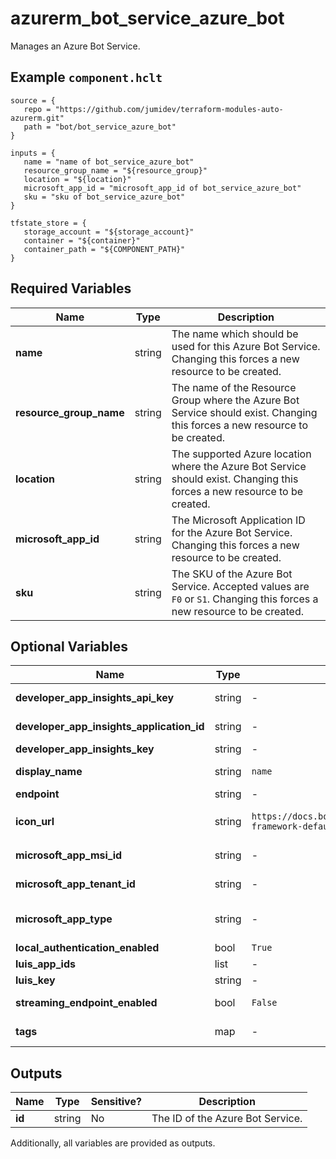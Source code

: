 # azurerm_bot_service_azure_bot

Manages an Azure Bot Service.

## Example `component.hclt`

```hcl
source = {
   repo = "https://github.com/jumidev/terraform-modules-auto-azurerm.git" 
   path = "bot/bot_service_azure_bot" 
}

inputs = {
   name = "name of bot_service_azure_bot" 
   resource_group_name = "${resource_group}" 
   location = "${location}" 
   microsoft_app_id = "microsoft_app_id of bot_service_azure_bot" 
   sku = "sku of bot_service_azure_bot" 
}

tfstate_store = {
   storage_account = "${storage_account}" 
   container = "${container}" 
   container_path = "${COMPONENT_PATH}" 
}

```

## Required Variables

| Name | Type |  Description |
| ---- | --------- |  ----------- |
| **name** | string |  The name which should be used for this Azure Bot Service. Changing this forces a new resource to be created. | 
| **resource_group_name** | string |  The name of the Resource Group where the Azure Bot Service should exist. Changing this forces a new resource to be created. | 
| **location** | string |  The supported Azure location where the Azure Bot Service should exist. Changing this forces a new resource to be created. | 
| **microsoft_app_id** | string |  The Microsoft Application ID for the Azure Bot Service. Changing this forces a new resource to be created. | 
| **sku** | string |  The SKU of the Azure Bot Service. Accepted values are `F0` or `S1`. Changing this forces a new resource to be created. | 

## Optional Variables

| Name | Type |  Default  |  possible values |  Description |
| ---- | --------- |  ----------- | ----------- | ----------- |
| **developer_app_insights_api_key** | string |  -  |  -  |  The Application Insights API Key to associate with this Azure Bot Service. | 
| **developer_app_insights_application_id** | string |  -  |  -  |  The resource ID of the Application Insights instance to associate with this Azure Bot Service. | 
| **developer_app_insights_key** | string |  -  |  -  |  The Application Insight Key to associate with this Azure Bot Service. | 
| **display_name** | string |  `name`  |  -  |  The name that the Azure Bot Service will be displayed as. This defaults to the value set for `name` if not specified. | 
| **endpoint** | string |  -  |  -  |  The Azure Bot Service endpoint. | 
| **icon_url** | string |  `https://docs.botframework.com/static/devportal/client/images/bot-framework-default.png`  |  -  |  The Icon Url of the Azure Bot Service. Defaults to `https://docs.botframework.com/static/devportal/client/images/bot-framework-default.png`. | 
| **microsoft_app_msi_id** | string |  -  |  -  |  The ID of the Microsoft App Managed Identity for this Azure Bot Service. Changing this forces a new resource to be created. | 
| **microsoft_app_tenant_id** | string |  -  |  -  |  The Tenant ID of the Microsoft App for this Azure Bot Service. Changing this forces a new resource to be created. | 
| **microsoft_app_type** | string |  -  |  `MultiTenant`, `SingleTenant`, `UserAssignedMSI`  |  The Microsoft App Type for this Azure Bot Service. Possible values are `MultiTenant`, `SingleTenant` and `UserAssignedMSI`. Changing this forces a new resource to be created. | 
| **local_authentication_enabled** | bool |  `True`  |  -  |  Is local authentication enabled? Defaults to `true`. | 
| **luis_app_ids** | list |  -  |  -  |  A list of LUIS App IDs to associate with this Azure Bot Service. | 
| **luis_key** | string |  -  |  -  |  The LUIS key to associate with this Azure Bot Service. | 
| **streaming_endpoint_enabled** | bool |  `False`  |  -  |  Is the streaming endpoint enabled for this Azure Bot Service. Defaults to `false`. | 
| **tags** | map |  -  |  -  |  A mapping of tags which should be assigned to this Azure Bot Service. | 



## Outputs

| Name | Type | Sensitive? | Description |
| ---- | ---- | --------- | --------- |
| **id** | string | No  | The ID of the Azure Bot Service. | 

Additionally, all variables are provided as outputs.
